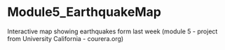 # Module5_EarthquakeMap

Interactive map showing earthquakes form last week (module 5 - project from University California - courera.org)

